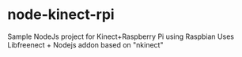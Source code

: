 # node-kinect-rpi
Sample NodeJs project for Kinect+Raspberry Pi using Raspbian
Uses Libfreenect + Nodejs addon based on "nkinect"
